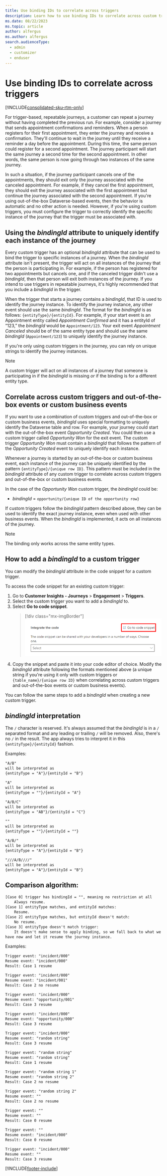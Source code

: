 ```yaml
---
title: Use binding IDs to correlate across triggers
description: Learn how to use binding IDs to correlate across custom triggers in Dynamics 365 Customer Insights - Journeys.
ms.date: 08/22/2023
ms.topic: article
author: alfergus
ms.author: alfergus
search.audienceType: 
  - admin
  - customizer
  - enduser
---
```


# Use binding IDs to correlate across triggers

[!INCLUDE[consolidated-sku-rtm-only](../includes/consolidated-sku-rtm-only.md)]

For trigger-based, repeatable journeys, a customer can repeat a journey without having completed the previous run. For example, consider a journey that sends appointment confirmations and reminders. When a person registers for their first appointment, they enter the journey and receive a confirmation. They'll continue to wait in the journey until they receive a reminder a day before the appointment. During this time, the same person could register for a second appointment. The journey participant will start the same journey a second time for the second appointment. In other words, the same person is now going through two instances of the same journey.

In such a situation, if the journey participant cancels one of the appointments, they should exit only the journey associated with the canceled appointment. For example, if they cancel the first appointment, they should exit the journey associated with the first appointment but continue the journey associated with the second appointment. If you're using out-of-the-box Dataverse-based events, then the behavior is automatic and no other action is needed. However, if you're using custom triggers, you must configure the trigger to correctly identify the specific instance of the journey that the trigger must be associated with.

## Using the *bindingId* attribute to uniquely identify each instance of the journey

Every custom trigger has an optional *bindingId* attribute that can be used to bind the trigger to specific instances of a journey. When the *bindingId* attribute isn't present, the trigger will act on all instances of the journey that the person is participating in. For example, if the person has registered for two appointments but cancels one, and if the canceled trigger didn't use a *bindingId*, then that person will exit both instances of the journey. If you intend to use triggers in repeatable journeys, it's highly recommended that you include a *bindingId* in the trigger.

When the trigger that starts a journey contains a *bindingId*, that ID is used to identify the journey instance. To identify the journey instance, any other event should use the same *bindingId*. The format for the *bindingId* is as follows: ``{entityType}/{entityId}``. For example, if your start event is an Appointment entity called *Appointment Confirmed* and it has a entityId of “123,” the *bindingId* would be ``Appointment/123``. Your exit event *Appointment Canceled* should be of the same entity type and should use the same *bindingId* (``Appointment/123``) to uniquely identify the journey instance.

If you're only using custom triggers in the journey, you can rely on unique strings to identify the journey instances.

> [!NOTE]
> A custom trigger will act on all instances of a journey that someone is participating in if the *bindingId* is missing *or* if the binding is for a different entity type.

## Correlate across custom triggers and out-of-the-box events or custom business events

If you want to use a combination of custom triggers and out-of-the-box or custom business events, *bindingId* uses special formatting to uniquely identify the Dataverse table and row. For example, your journey could start with the out-of-the-box event *Opportunity Created*. You could then use a custom trigger called *Opportunity Won* for the exit event. The custom trigger *Opportunity Won* must contain a *bindingId* that follows the pattern of the *Opportunity Created* event to uniquely identify each instance.

Whenever a journey is started by an out-of-the-box or custom business event, each instance of the journey can be uniquely identified by the pattern ``{entityType}/{unique row ID}``. This pattern must be included in the *bindingId* attribute of any custom trigger to correlate across custom triggers and out-of-the-box or custom business events.

In the case of the *Opportunity Won* custom trigger, the *bindingId* could be:

- *bindingId* = ``opportunity/{unique ID of the opportunity row}``

If custom triggers follow the *bindingId* pattern described above, they can be used to identify the exact journey instance, even when used with other business events. When the *bindingId* is implemented, it acts on all instances of the journey.

> [!NOTE]
> The binding only works across the same entity types.

## How to add a *bindingId* to a custom trigger

You can modify the *bindingId* attribute in the code snippet for a custom trigger.

To access the code snippet for an existing custom trigger:

1. Go to **Customer Insights - Journeys** > **Engagement** > **Triggers**.
1. Select the custom trigger you want to add a *bindingId* to.
1. Select **Go to code snippet**.
    > [!div class="mx-imgBorder"]
    > ![Go to code snippet screenshot.](media/real-time-marketing-correlate-triggers-snippet.png "Go to code snippet screenshot")
1. Copy the snippet and paste it into your code editor of choice. Modify the *bindingId* attribute following the formats mentioned above (a unique string if you're using it only with custom triggers or ``{table_name}/{unique row ID}`` when correlating across custom triggers and out-of-the-box events or custom business events).

You can follow the same steps to add a *bindingId* when creating a new custom trigger.

## *bindingId* interpretation
The `/` character is reserved. It's always assumed that the *bindingId* is in a `/` separated format and any leading or trailing `/` will be removed. Also, there's no `/` in the result. The app always tries to interpret it in this ``{entityType}/{entityId}`` fashion.

Examples:
```
"A/B"
will be interpreted as 
{entityType = "A"}/{entityId = "B"}
```
```
"A"
will be interpreted as 
{entityType = ""}/{entityId = "A"}
```
```
"A/B/C" 
will be interpreted as 
{entityType = "AB"}/{entityId = "C"}
```
```
""
will be interpreted as 
{entityType = ""}/{entityId = ""}
```
```
"A/B/"
will be interpreted as 
{entityType = "A"}/{entityId = "B"}
```
```
"///A/B////"
will be interpreted as 
{entityType = "A"}/{entityId = "B"}
```

## Comparison algorithm:
```
[Case 0] trigger has bindingId = "", meaning no restriction at all
    Always resume.
[Case 1] entityType matches, and entityId matches:
    Resume.
[Case 2] entityType matches, but entityId doesn't match:
    No resume.
[Case 3] entityType doesn't match trigger:
    It doesn't make sense to apply binding, so we fall back to what we have now and let it resume the journey instance. 
```
Examples: 
```
Trigger event: "incident/000"
Resume event: "incident/000"
Result: Case 1 resume
```
```
Trigger event: "incident/000"
Resume event: "incident/001"
Result: Case 2 no resume
```
```
Trigger event: "incident/000"
Resume event: "opportunity/001"
Result: Case 3 resume
```
```
Trigger event: "incident/000"
Resume event: "opportunity/000"
Result: Case 3 resume
```
```
Trigger event: "incident/000"
Resume event: "random string"
Result: Case 3 resume
```
```
Trigger event: "random string"
Resume event: "random string"
Result: Case 1 resume
```
```
Trigger event: "random string 1"
Resume event: "random string 2"
Result: Case 2 no resume
```
```
Trigger event: "random string 2"
Resume event: ""
Result: Case 2 no resume
```
```
Trigger event: ""
Resume event: ""
Result: Case 0 resume
```
```
Trigger event: ""
Resume event: "incident/000"
Result: Case 0 resume
```
```
Trigger event: "incident/000"
Resume event: ""
Result: Case 3 resume
```

[!INCLUDE[footer-include](../includes/footer-banner.md)]
